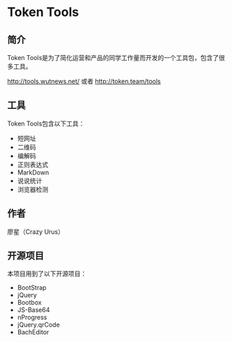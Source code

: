﻿# Token Tools

## 简介

Token Tools是为了简化运营和产品的同学工作量而开发的一个工具包，包含了很多工具。

http://tools.wutnews.net/  或者 http://token.team/tools

## 工具

Token Tools包含以下工具：

*  短网址
*  二维码
*  编解码
*  正则表达式
*  MarkDown
*  说说统计
*  浏览器检测

## 作者

廖星（Crazy Urus）

## 开源项目

本项目用到了以下开源项目：

*  BootStrap
*  jQuery
*  Bootbox
*  JS-Base64
*  nProgress
*  jQuery.qrCode
*  BachEditor

